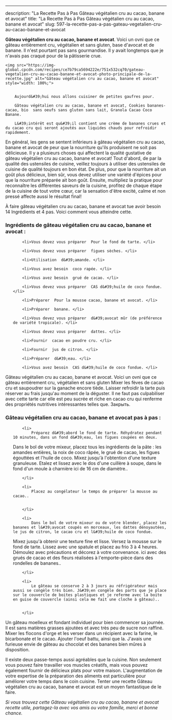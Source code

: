 ---
description: "La Recette Pas à Pas Gâteau végétalien cru au cacao, banane et avocat"
title: "La Recette Pas à Pas Gâteau végétalien cru au cacao, banane et avocat"
slug: 597-la-recette-pas-a-pas-gateau-vegetalien-cru-au-cacao-banane-et-avocat

<p>
	<strong>Gâteau végétalien cru au cacao, banane et avocat</strong>. 
	Voici un ovni que ce gâteau entièrement cru, végétalien et sans gluten, base d&#39;avocat et de banane. Il n&#39;est pourtant pas sans gourmandise. Il y avait longtemps que je n&#39;avais pas craqué pour de la pâtisserie crue.
</p>
<p>
	
	<img src="https://img-global.cpcdn.com/recipes/ce7b79ca5694222e/751x532cq70/gateau-vegetalien-cru-au-cacao-banane-et-avocat-photo-principale-de-la-recette.jpg" alt="Gâteau végétalien cru au cacao, banane et avocat" style="width: 100%;">
	
	
		Aujourd&#39;hui nous allons cuisiner de petites gaufres pour.
	
		Gâteau végétalien cru au cacao, banane et avocat, Cookies bananes-cacao, bio  sans oeufs sans gluten sans lait, Granola Cacao Coco Banane.
	
		L&#39;intérêt est qu&#39;il contient une crème de bananes crues et du cacao cru qui seront ajoutés aux liquides chauds pour refroidir rapidement.
	
</p>

En général, les gens se sentent inférieurs à gâteau végétalien cru au cacao, banane et avocat de peur que la nourriture qu'ils produisent ne soit pas délicieuse. Il y a plusieurs choses qui affectent la qualité gustative de gâteau végétalien cru au cacao, banane et avocat! Tout d'abord, de par la qualité des ustensiles de cuisine, veillez toujours à utiliser des ustensiles de cuisine de qualité toujours en bon état. De plus, pour que la nourriture ait un goût plus délicieux, bien sûr, vous devez utiliser une variété d'épices pour que la nourriture préparée ait bon goût. Ensuite, multipliez la pratique pour reconnaître les différentes saveurs de la cuisine, profitez de chaque étape de la cuisine de tout votre cœur, car la sensation d'être excité, calme et non pressé affecte aussi le résultat final!

<!--inarticleads1-->

À faire gâteau végétalien cru au cacao, banane et avocat tue avoir besoin 14 Ingrédients et 4 pas. Voici comment vous atteindre cette.

<h3>Ingrédients de gâteau végétalien cru au cacao, banane et avocat :</h3>

<ol>
	
		<li>Vous devez vous préparer  Pour le fond de tarte. </li>
	
		<li>Vous devez vous préparer  figues sèches. </li>
	
		<li>Utilisation  d&#39;amande. </li>
	
		<li>Vous avez besoin  coco rapée. </li>
	
		<li>Vous avez besoin  grué de cacao. </li>
	
		<li>Vous devez vous préparer  CAS d&#39;huile de coco fondue. </li>
	
		<li>Préparer  Pour la mousse cacao, banane et avocat. </li>
	
		<li>Préparer  banane. </li>
	
		<li>Vous devez vous préparer  d&#39;avocat mûr (de préférence de variété tropicale). </li>
	
		<li>Vous devez vous préparer  dattes. </li>
	
		<li>Fournir  cacao en poudre cru. </li>
	
		<li>Fournir  jus de citron. </li>
	
		<li>Préparer  d&#39;eau. </li>
	
		<li>Vous avez besoin  CAS d&#39;huile de coco fondue. </li>
	
</ol>

Gâteau végétalien cru au cacao, banane et avocat. Voici un ovni que ce gâteau entièrement cru, végétalien et sans gluten Mixer les fèves de cacao cru et saupoudrer sur la ganache encore tiède. Laisser refroidir la tarte puis réserver au frais jusqu&#39;au moment de la déguster. Il ne faut pas culpabiliser avec cette tarte car elle est peu sucrée et riche en cacao cru qui renferme des propriétés nutritives intéressantes telles que. Закрыть. 

<!--inarticleads2-->

<h3>Gâteau végétalien cru au cacao, banane et avocat pas à pas :</h3>

<ol>
	
		<li>
			Préparez d&#39;abord le fond de tarte. Réhydratez pendant 10 minutes, dans un fond d&#39;eau, les figues coupées en deux.
Dans le bol de votre mixeur, placez tous les ingrédients de la pâte : les amandes entières, la noix de coco râpée, le grué de cacao, les figues égouttées et l&#39;huile de coco. Mixez jusqu&#39;à l&#39;obtention d&#39;une texture granuleuse.
Etalez et lissez avec le dos d&#39;une cuillère à soupe, dans le fond d&#39;un moule à charnière ici de 16 cm de diamètre..
			
			
		</li>
	
		<li>
			Placez au congélateur le temps de préparer la mousse au cacao..
			
			
		</li>
	
		<li>
			Dans le bol de votre mixeur ou de votre blender, placez les bananes et l&#39;avocat coupés en morceaux, les dattes dénoyautées, le jus de citron, le cacao cru et l&#39;huile de coco fondue.
Mixez jusqu&#39;à obtenir une texture fine et lisse.
Versez la mousse sur le fond de tarte. Lissez avec une spatule et placez au frio 3 à 4 heures.
Démoulez avec précautions et décorez à votre convenance. ici avec des grués de cacao et des fleurs réalisées à l&#39;emporte-pièce dans des rondelles de bananes..
			
			
		</li>
	
		<li>
			Le gâteau se conserve 2 à 3 jours au réfrigérateur mais aussi se congèle très bien. J&#39;en congèle des parts que je place sur le couvercle de boites plastiques et je referme avec la boite en guise de couvercle (ainsi cela me fait une cloche à gâteau)..
			
			
		</li>
	
</ol>

Un gâteau moelleux et fondant individuel pour bien commencer sa journée. Il est sans matières grasses ajoutées et avec très peu de sucre non raffiné. Mixer les flocons d&#39;orge et les verser dans un récipient avec la farine, le bicarbonate et le cacao. Ajouter l&#39;oeuf battu, ainsi que la. J&#39;avais une furieuse envie de gâteau au chocolat et des bananes bien mûres à disposition. 

<!--inarticleads1-->

<p>
Il existe deux passe-temps aussi agréables que la cuisine. Non seulement vous pouvez faire travailler vos muscles créatifs, mais vous pouvez également fournir de délicieux plats pour votre maison. L'augmentation de votre expertise de la préparation des aliments est particulière pour améliorer votre temps dans le coin cuisine. Tenter une recette Gâteau végétalien cru au cacao, banane et avocat est un moyen fantastique de le faire.
</p>

<p>
<i>Si vous trouvez cette Gâteau végétalien cru au cacao, banane et avocat recette utile, partagez-la avec vos amis ou votre famille, merci et bonne chance.</i>
</p>

